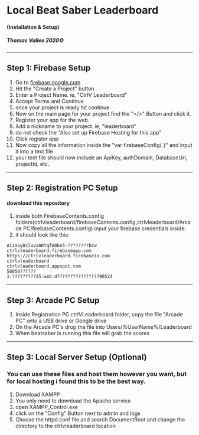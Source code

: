 # **Local Beat Saber Leaderboard**
#### (Installation & Setup) 
##### Thomas Vallee 2020&copy;
------------
## Step 1: Firebase Setup

1. Go to [firebase.google.com](http://Firebase.google.com "firebase.google.com")
1. Hit the "Create a Project" button
1. Enter a Project Name. ie, "CtrlV Leaderboard"
1. Accept Terms and Continue
1. once your project is ready hit continue
1. Now on the main page for your project find the "</>" Button and click it.
1. Register your app for the web.
 1.  Add a nickname to your project. ie, "leaderboard"
 1.  do not check the "Also set up Firebase Hosting for this app"
 1.  Click register app
 1.  Now copy all the information inside the "var firebaseConfig{ }" and input it into a text file
 1. your text file should now include an ApiKey, authDomain, DatabaseUrl, projectId, etc.
------------
## Step 2: Registration PC Setup
#### download this repository
1. inside both FirebaseContents.config folders(ctrlvleaderboard/firebaseContents.config,ctrlvleaderboard/Arcade PC/firebaseContents.config) input your firebase credentials inside: 
1. it should look like this:
```
AIzaSyDsluvxARYqfABbe5-????????bzw
ctrlvleaderboard.firebaseapp.com
https://ctrlvleaderboard.firebaseio.com
ctrlvleaderboard
ctrlvleaderboard.appspot.com
58050??????
1:?????????25:web:d????????????????90524
```
------------
## Step 3: Arcade PC Setup
1. Inside Registration PC ctrlVLeaderboard folder, copy the file "Arcade PC" onto a USB drive or Google drive
2. On the Arcade PC's drop the file into Users/%UserName%/Leaderboard 
3. When beatsaber is running this file will grab the scores
------------
## Step 3: Local Server Setup (Optional)
### You can use these files and host them however you want, but for local hosting i found this to be the best way.
1. Download XAMPP
2. You only need to download the Apache service
2. open XAMPP_Control.exe
3. click on the "Config" Button next to admin and logs
4. Choose the httpd.conf file and search DocumentRoot and change the directory to the ctrlvleaderboard location
